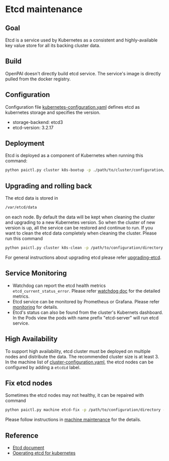 # Etcd maintenance

## Goal
Etcd is a service used by Kubernetes as a consistent and highly-available key value store for all its backing cluster data.

## Build
OpenPAI doesn't directly build etcd service. The service's image is directly pulled from the docker registry.

## Configuration

Configuration file [kubernetes-configuration.yaml](../../cluster-configuration/kubernetes-configuration.yaml) defines etcd as kubernetes storage and specifies the version.
- storage-backend: etcd3
- etcd-version: 3.2.17

## Deployment

Etcd is deployed as a component of Kubernetes when running this command:
```bash
python paictl.py cluster k8s-bootup -p ./path/to/cluster/configuration/dir
```

## Upgrading and rolling back

The etcd data is stored in
```bash
/var/etcd/data
```
on each node.
By default the data will be kept when cleaning the cluster and upgrading to a new Kubernetes version. So when the cluster of new version is up,
all the service can be restored and continue to run.
If you want to clean the etcd data completely when cleaning the cluster. Please run this command
```bash
python paictl.py cluster k8s-clean -p /path/to/configuration/directory
```
For general instructions about upgrading etcd please refer [upgrading-etcd](https://kubernetes.io/docs/tasks/administer-cluster/configure-upgrade-etcd/#upgrading-and-rolling-back-etcd-clusters).

## Service Monitoring

- Watchdog can report the etcd health metrics `etcd_current_status_error`. Please refer [watchdog doc](../../prometheus/doc/watchdog-metrics.md) for the detailed metrics.
- Etcd service can be monitored by Prometheus or Grafana. Please refer [monitoring](https://coreos.com/etcd/docs/latest/op-guide/monitoring.html) for details.
- Etcd's status can also be found from the cluster's Kubernets dashboard. In the Pods view the pods with name prefix "etcd-server" will run etcd service.

## High Availability

To support high availability, etcd cluster must be deployed on multiple nodes and distribute the data. The recommended cluster size is at least 3.
In the machine list of [cluster-configuration.yaml](../../cluster-configuration/cluster-configuration.yaml), the etcd nodes can be configured by adding a `etcdid` label.

## Fix etcd nodes

Sometimes the etcd nodes may not healthy, it can be repaired with command
```bash
python paictl.py machine etcd-fix -p /path/to/configuration/directory -l /path/to/your/errornodelist.yaml
```
Please follow instructions in [machine maintenance](./machine-maintenance.md) for the details.

## Reference

- [Etcd document](https://coreos.com/etcd/docs/latest/docs.html#documentation)
- [Operating etcd for kubernetes](https://kubernetes.io/docs/tasks/administer-cluster/configure-upgrade-etcd/)
